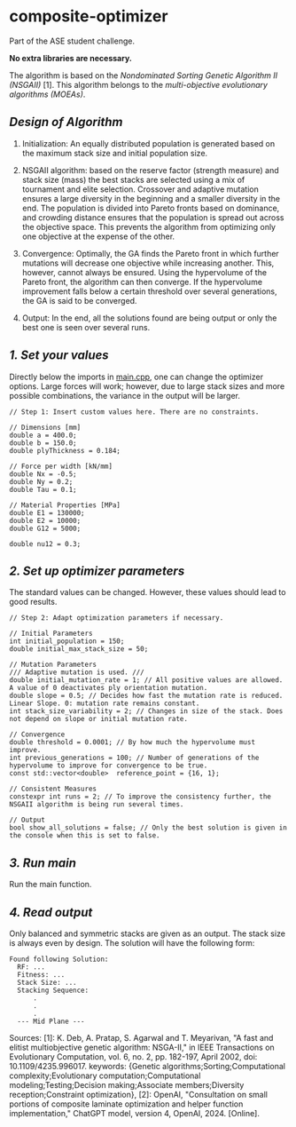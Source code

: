 # composite-optimizer

Part of the ASE student challenge.

**No extra libraries are necessary.**

The algorithm is based on the _Nondominated Sorting Genetic Algorithm II (NSGAII)_ [1]. This algorithm belongs to the
_multi-objective evolutionary algorithms (MOEAs)_.

## _Design of Algorithm_

1. Initialization: An equally distributed population is generated based on the maximum stack size and initial population
   size.
2. NSGAII algorithm: based on the reserve factor (strength measure) and stack size (mass) the best stacks are selected
   using a mix of tournament and elite selection. Crossover and adaptive mutation ensures a large diversity in the
   beginning and a smaller diversity in the end. The population is divided into Pareto fronts based on dominance, and crowding distance ensures that the population is spread out across the objective space. This         prevents the algorithm from optimizing only one objective at the expense of the other.

3. Convergence: Optimally, the GA finds the Pareto front in which further mutations will decrease one objective while
   increasing another. This, however, cannot always be ensured. Using the hypervolume of the Pareto front, the
   algorithm can then converge. If the hypervolume improvement falls below a certain threshold over several
   generations, the GA is said to be converged.
4. Output: In the end, all the solutions found are being output or only the best one is seen over several runs.


## _1. Set your values_

Directly below the imports in [main.cpp](main.cpp), one can change the optimizer options.
Large forces will work; however, due to large stack sizes and more possible combinations, the variance in the output
will
be larger.

```
// Step 1: Insert custom values here. There are no constraints.

// Dimensions [mm]
double a = 400.0;
double b = 150.0;
double plyThickness = 0.184;

// Force per width [kN/mm]
double Nx = -0.5;
double Ny = 0.2;
double Tau = 0.1;

// Material Properties [MPa]
double E1 = 130000;
double E2 = 10000;
double G12 = 5000;

double nu12 = 0.3;
```

## _2. Set up optimizer parameters_

The standard values can be changed. However, these values should lead to good results.

```
// Step 2: Adapt optimization parameters if necessary.

// Initial Parameters
int initial_population = 150;
double initial_max_stack_size = 50;

// Mutation Parameters
/// Adaptive mutation is used. ///
double initial_mutation_rate = 1; // All positive values are allowed. A value of 0 deactivates ply orientation mutation.
double slope = 0.5; // Decides how fast the mutation rate is reduced. Linear Slope. 0: mutation rate remains constant.
int stack_size_variability = 2; // Changes in size of the stack. Does not depend on slope or initial mutation rate.

// Convergence
double threshold = 0.0001; // By how much the hypervolume must improve.
int previous_generations = 100; // Number of generations of the hypervolume to improve for convergence to be true.
const std::vector<double>  reference_point = {16, 1};

// Consistent Measures
constexpr int runs = 2; // To improve the consistency further, the NSGAII algorithm is being run several times.

// Output
bool show_all_solutions = false; // Only the best solution is given in the console when this is set to false.
```

## _3. Run main_

Run the main function.

## _4. Read output_

Only balanced and symmetric stacks are given as an output. The stack size is always even by design.
The solution will have the following form:

```
Found following Solution:
  RF: ...
  Fitness: ...
  Stack Size: ...
  Stacking Sequence:
      .
      .
      .
  --- Mid Plane ---
```

Sources:
[1]: K. Deb, A. Pratap, S. Agarwal and T. Meyarivan, "A fast and elitist multiobjective genetic algorithm: NSGA-II,"
in
IEEE Transactions on Evolutionary Computation, vol. 6, no. 2, pp. 182-197, April 2002, doi: 10.1109/4235.996017.
keywords: {Genetic algorithms;Sorting;Computational complexity;Evolutionary computation;Computational
modeling;Testing;Decision making;Associate members;Diversity reception;Constraint optimization},
[2]: OpenAI, "Consultation on small portions of composite laminate optimization and  helper function implementation," ChatGPT model, version 4, OpenAI, 2024. [Online].


